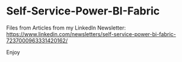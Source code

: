 # Self-Service-Power-BI-Fabric
Files from Articles from my LinkedIn Newsletter:
https://www.linkedin.com/newsletters/self-service-power-bi-fabric-7237000963331420162/

Enjoy
